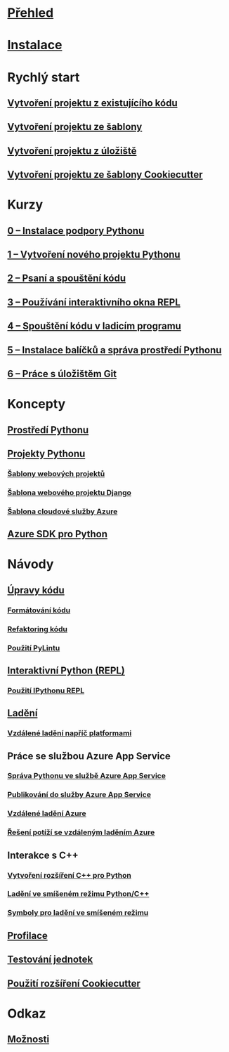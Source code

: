 # [Přehled](python-in-visual-studio.md)
# [Instalace](installation.md)
# Rychlý start
## [Vytvoření projektu z existujícího kódu](quickstart-01-project-from-existing.md)
## [Vytvoření projektu ze šablony](quickstart-02-project-from-template.md)
## [Vytvoření projektu z úložiště](quickstart-03-project-from-repository.md)
## [Vytvoření projektu ze šablony Cookiecutter](quickstart-04-project-from-cookiecutter.md)
# Kurzy
## [0 – Instalace podpory Pythonu](vs-tutorial-01-00.md)
## [1 – Vytvoření nového projektu Pythonu](vs-tutorial-01-01.md)
## [2 – Psaní a spouštění kódu](vs-tutorial-01-02.md)
## [3 – Používání interaktivního okna REPL](vs-tutorial-01-03.md)
## [4 – Spouštění kódu v ladicím programu](vs-tutorial-01-04.md)
## [5 – Instalace balíčků a správa prostředí Pythonu](vs-tutorial-01-05.md)
## [6 – Práce s úložištěm Git](vs-tutorial-01-06.md)
# Koncepty
## [Prostředí Pythonu](python-environments.md)
## [Projekty Pythonu](python-projects.md)
### [Šablony webových projektů](template-web.md)
### [Šablona webového projektu Django](template-django.md)
### [Šablona cloudové služby Azure](template-azure-cloud-service.md)
## [Azure SDK pro Python](azure-sdk-for-python.md)
# Návody
## [Úpravy kódu](code-editing.md)
### [Formátování kódu](code-formatting.md)
### [Refaktoring kódu](code-refactoring.md)
### [Použití PyLintu](code-pylint.md)
## [Interaktivní Python (REPL)](interactive-repl.md)
### [Použití IPythonu REPL](interactive-repl-ipython.md)
## [Ladění](debugging.md)
### [Vzdálené ladění napříč platformami](debugging-cross-platform-remote.md)
## Práce se službou Azure App Service
### [Správa Pythonu ve službě Azure App Service](managing-python-on-azure-app-service.md)
### [Publikování do služby Azure App Service](publishing-to-azure.md)
### [Vzdálené ladění Azure](debugging-azure-remote.md)
### [Řešení potíží se vzdáleným laděním Azure](debugging-azure-remote-troubleshooting.md)
## Interakce s C++
### [Vytvoření rozšíření C++ pro Python](cpp-and-python.md)
### [Ladění ve smíšeném režimu Python/C++](debugging-mixed-mode.md)
### [Symboly pro ladění ve smíšeném režimu](debugging-symbols-for-mixed-mode.md)
## [Profilace](profiling.md)
## [Testování jednotek](unit-testing.md)
## [Použití rozšíření Cookiecutter](cookiecutter.md)
# Odkaz
## [Možnosti](options.md)
